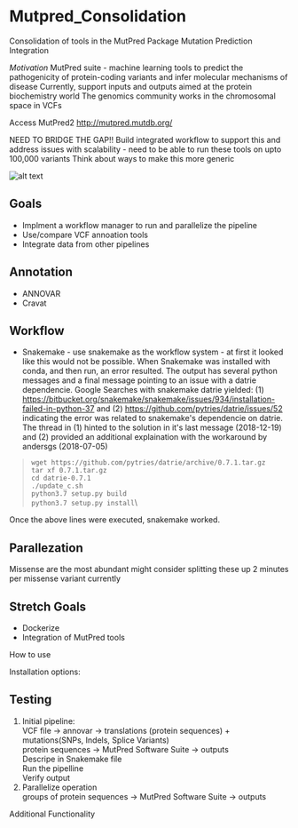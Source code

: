 # Mutpred_Consolidation
Consolidation of tools in the MutPred Package
Mutation Prediction Integration


*Motivation*
MutPred suite - machine learning tools to predict the pathogenicity of protein-coding variants and infer molecular mechanisms of disease
Currently, support inputs and outputs aimed at the protein biochemistry world
The genomics community works in the chromosomal space in VCFs

Access MutPred2 http://mutpred.mutdb.org/

NEED TO BRIDGE THE GAP!!
Build integrated workflow to support this and address issues with scalability - need to be able to run these tools on upto 100,000 variants
Think about ways to make this more generic


![alt text](https://github.com/NCBI-Hackathons/Mutpred_Consolidation/blob/master/mutpred_workflow.png "Workflow")

Goals
---------
* Implment a workflow manager to run and parallelize the pipeline
* Use/compare VCF annoation tools
* Integrate data from other pipelines

Annotation
----------
* ANNOVAR 
* Cravat

Workflow
--------
* Snakemake - use snakemake as the workflow system - at first it looked like this would not be possible. When Snakemake was installed with conda, and then run, an error resulted. The output has several python messages and a final message pointing to an issue with a datrie dependencie. Google Searches with snakemake datrie yielded: 
(1) https://bitbucket.org/snakemake/snakemake/issues/934/installation-failed-in-python-37 and 
(2) https://github.com/pytries/datrie/issues/52 indicating the error was related to snakemake's dependencie on datrie. The thread in (1) hinted to the solution in it's last message (2018-12-19) and (2) provided an additional explaination with the workaround by andersgs (2018-07-05) 

> `wget https://github.com/pytries/datrie/archive/0.7.1.tar.gz`  
`tar xf 0.7.1.tar.gz`\
`cd datrie-0.7.1`\
`./update_c.sh`\
`python3.7 setup.py build`\
`python3.7 setup.py install`\

Once the above lines were executed, snakemake worked. 

Parallezation
-------------
Missense are the most abundant might consider splitting these up
2 minutes per missense variant currently

Stretch Goals
-------------
* Dockerize
* Integration of MutPred tools


How to use

Installation options:

Testing
--------------
1. Initial pipeline:  
  VCF file -> annovar -> translations (protein sequences) + mutations(SNPs, Indels, Splice Variants)  
  protein sequences -> MutPred Software Suite -> outputs  
  Descripe in Snakemake file  
  Run the pipelline  
  Verify output  
2. Parallelize operation  
  groups of protein sequences -> MutPred Software Suite -> outputs

Additional Functionality

